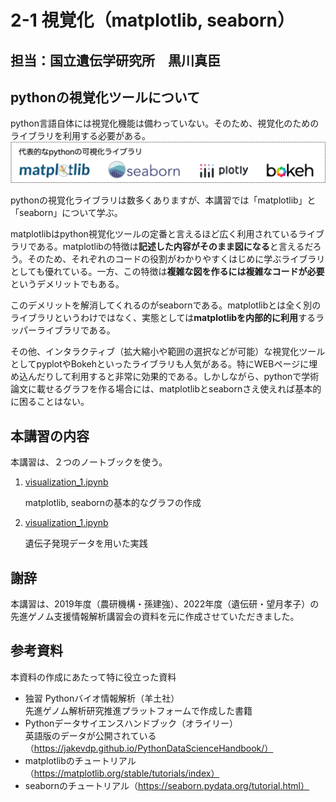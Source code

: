 # 2-1 視覚化（matplotlib, seaborn） 

## 担当：国立遺伝学研究所　黒川真臣

## pythonの視覚化ツールについて
python言語自体には視覚化機能は備わっていない。そのため、視覚化のためのライブラリを利用する必要がある。
![ロゴ](sources/logos.png)

pythonの視覚化ライブラリは数多くありますが、本講習では「matplotlib」と「seaborn」について学ぶ。

matplotlibはpython視覚化ツールの定番と言えるほど広く利用されているライブラリである。matplotlibの特徴は**記述した内容がそのまま図になる**と言えるだろう。そのため、それぞれのコードの役割がわかりやすくはじめに学ぶライブラリとしても優れている。一方、この特徴は**複雑な図を作るには複雑なコードが必要**というデメリットでもある。

このデメリットを解消してくれるのがseabornである。matplotlibとは全く別のライブラリというわけではなく、実態としては**matplotlibを内部的に利用**するラッパーライブラリである。

その他、インタラクティブ（拡大縮小や範囲の選択などが可能）な視覚化ツールとしてpyplotやBokehといったライブラリも人気がある。特にWEBページに埋め込んだりして利用すると非常に効果的である。しかしながら、pythonで学術論文に載せるグラフを作る場合には、matplotlibとseabornさえ使えれば基本的に困ることはない。


## 本講習の内容
本講習は、２つのノートブックを使う。
1. [visualization_1.ipynb](visualization_1.ipynb)

    matplotlib, seabornの基本的なグラフの作成

2. [visualization_1.ipynb](visualization_2.ipynb)

    遺伝子発現データを用いた実践

## 謝辞
本講習は、2019年度（農研機構・孫建強）、2022年度（遺伝研・望月孝子）の先進ゲノム支援情報解析講習会の資料を元に作成させていただきました。

## 参考資料
本資料の作成にあたって特に役立った資料

* 独習 Pythonバイオ情報解析（羊土社）  
    先進ゲノム解析研究推進プラットフォームで作成した書籍
* Pythonデータサイエンスハンドブック（オライリー）  
    英語版のデータが公開されている（https://jakevdp.github.io/PythonDataScienceHandbook/）
* matplotlibのチュートリアル（https://matplotlib.org/stable/tutorials/index）
* seabornのチュートリアル（https://seaborn.pydata.org/tutorial.html）